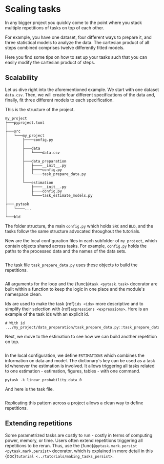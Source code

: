 # Scaling tasks

In any bigger project you quickly come to the point where you stack multiple repetitions
of tasks on top of each other.

For example, you have one dataset, four different ways to prepare it, and three
statistical models to analyze the data. The cartesian product of all steps combined
comprises twelve differently fitted models.

Here you find some tips on how to set up your tasks such that you can easily modify the
cartesian product of steps.

## Scalability

Let us dive right into the aforementioned example. We start with one dataset `data.csv`.
Then, we will create four different specifications of the data and, finally, fit three
different models to each specification.

This is the structure of the project.

```
my_project
├───pyproject.toml
│
├───src
│   └───my_project
│       ├────config.py
│       │
│       ├───data
│       │   └────data.csv
│       │
│       ├───data_preparation
│       │   ├────__init__.py
│       │   ├────config.py
│       │   └────task_prepare_data.py
│       │
│       └───estimation
│           ├────__init__.py
│           ├────config.py
│           └────task_estimate_models.py
│
├───.pytask
│   └────...
│
└───bld
```

The folder structure, the main `config.py` which holds `SRC` and `BLD`, and the tasks
follow the same structure advocated throughout the tutorials.

New are the local configuration files in each subfolder of `my_project`, which contain
objects shared across tasks. For example, `config.py` holds the paths to the processed
data and the names of the data sets.

```{literalinclude} ../../../docs_src/how_to_guides/bp_scaling_tasks_1.py
```

The task file `task_prepare_data.py` uses these objects to build the repetitions.

```{literalinclude} ../../../docs_src/how_to_guides/bp_scaling_tasks_2.py
```

All arguments for the loop and the {func}`@task <pytask.task>` decorator are built
within a function to keep the logic in one place and the module's namespace clean.

Ids are used to make the task {ref}`ids <ids>` more descriptive and to simplify their
selection with {ref}`expressions <expressions>`. Here is an example of the task ids with
an explicit id.

```
# With id
.../my_project/data_preparation/task_prepare_data.py::task_prepare_data[data_0]
```

Next, we move to the estimation to see how we can build another repetition on top.

```{literalinclude} ../../../docs_src/how_to_guides/bp_scaling_tasks_3.py
```

In the local configuration, we define `ESTIMATIONS` which combines the information on
data and model. The dictionary's key can be used as a task id whenever the estimation is
involved. It allows triggering all tasks related to one estimation - estimation,
figures, tables - with one command.

```console
pytask -k linear_probability_data_0
```

And here is the task file.

```{literalinclude} ../../../docs_src/how_to_guides/bp_scaling_tasks_4.py
```

Replicating this pattern across a project allows a clean way to define repetitions.

## Extending repetitions

Some parametrized tasks are costly to run - costly in terms of computing power, memory,
or time. Users often extend repetitions triggering all repetitions to be rerun. Thus,
use the {func}`@pytask.mark.persist <pytask.mark.persist>` decorator, which is explained
in more detail in this {doc}`tutorial <../tutorials/making_tasks_persist>`.
